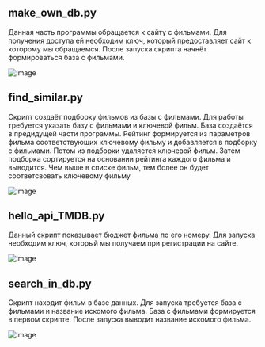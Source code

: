 ## make_own_db.py

 Данная часть программы обращается к сайту с фильмами. Для получения доступа ей необходим ключ, который предоставляет сайт к которому мы обращаемся. После запуска скрипта начнёт формироваться база с фильмами.
 
 ![image](https://github.com/user-attachments/assets/8f9cde07-5546-4eb6-9dee-624f59420685)


## find_similar.py

 Скрипт создаёт подборку фильмов из базы с фильмами. Для работы требуется указать базу с фильмами и ключевой фильм. База создаётся в предидущей части программы. Рейтинг формируется из параметров фильма соответствующих ключевому фильму и добавляется в подборку с фильмами. Потом из подборки удаляется ключевой фильм. Затем подборка сортируется на основании рейтинга каждого фильма и выводится. Чем выше в списке фильм, тем более он будет соответсвовать ключевому фильму 

 ![image](https://github.com/user-attachments/assets/d743b3f9-6f41-4c10-a03f-c49bbccf3978)


## hello_api_TMDB.py

 Данный скрипт показывает бюджет фильма по его номеру. Для запуска необходим ключ, который мы получаем при регистрации на сайте.

 ![image](https://github.com/user-attachments/assets/49807ea6-53f9-4965-85eb-9f6a3a928b5d)


## search_in_db.py

 Скрипт находит фильм в базе данных. Для запуска требуется база с фильмами и название искомого фильма. База с фильмами формируется в первом скрипте. После запуска выводит название искомого фильма.

 ![image](https://github.com/user-attachments/assets/1345a635-0e89-461b-9a9f-984e304fdd01)

